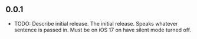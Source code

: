 ## 0.0.1

* TODO: Describe initial release.
The initial release. Speaks whatever sentence is passed in. 
Must be on iOS 17 on have silent mode turned off. 